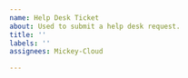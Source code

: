 ```yaml
---
name: Help Desk Ticket
about: Used to submit a help desk request.
title: ''
labels: ''
assignees: Mickey-Cloud

---
```



